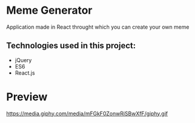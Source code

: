 # Meme Generator
Application made in React throught which you can create your own meme

## Technologies used in this project:
* jQuery
* ES6
* React.js


# Preview
https://media.giphy.com/media/mFGkF0ZonwRiSBwXfF/giphy.gif
